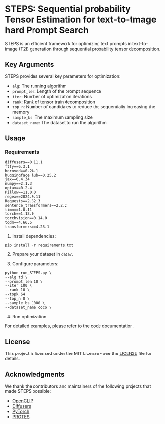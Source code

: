 # STEPS: Sequential probability Tensor Estimation for text-to-tmage hard Prompt Search

STEPS is an efficient framework for optimizing text prompts in text-to-image (T2I) generation through sequential probability tensor decomposition.




## Key Arguments

STEPS provides several key parameters for optimization:

- `alg`: The running algorithm
- `prompt_len`: Length of the prompt sequence
- `iter`: Number of optimization iterations
- `rank`: Rank of tensor train decomposition
- `top_n`: Number of candidates to reduce the sequentially increasing the memory
- `sample_bs`: The maximum sampling size
- `dataset_name`: The dataset to run the algorithm



## Usage

### Requirements
```
diffusers==0.11.1
ftfy==6.3.1
horovod==0.28.1
huggingface_hub==0.25.2
jax==0.4.34
numpy==2.1.3
optax==0.2.4
Pillow==11.0.0
regex==2024.9.11
Requests==2.32.3
sentence_transformers==2.2.2
timm==1.0.11
torch==1.13.0
torchvision==0.14.0
tqdm==4.66.5
transformers==4.23.1
```


1. Install dependencies:
```
pip install -r requirements.txt
```
2. Prepare your dataset in `data/`.

3. Configure parameters:

```
python run_STEPS.py \
--alg td \
--prompt_len 10 \
--iter 100 \
--rank 10 \
--topk 64
--top_n 8 \
--sample_bs 1000 \
--dataset_name coco \
```

4. Run optimization

For detailed examples, please refer to the code documentation.

## License

This project is licensed under the MIT License - see the [LICENSE](LICENSE) file for details.

## Acknowledgments

We thank the contributors and maintainers of the following projects that made STEPS possible:
- [OpenCLIP](https://github.com/mlfoundations/open_clip)
- [Diffusers](https://github.com/huggingface/diffusers)
- [PyTorch](https://github.com/pytorch/pytorch)
- [PROTES](https://github.com/anabatsh/PROTES)